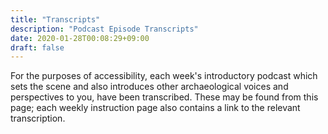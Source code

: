```yaml
---
title: "Transcripts"
description: "Podcast Episode Transcripts"
date: 2020-01-28T00:08:29+09:00
draft: false
---
```


For the purposes of accessibility, each week's introductory podcast which sets the scene and also introduces other archaeological voices and perspectives to you, have been transcribed. These may be found from this page; each weekly instruction page also contains a link to the relevant transcription.
